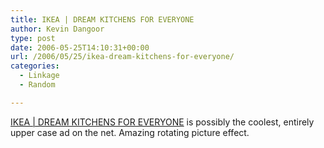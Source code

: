 ```yaml
---
title: IKEA | DREAM KITCHENS FOR EVERYONE
author: Kevin Dangoor
type: post
date: 2006-05-25T14:10:31+00:00
url: /2006/05/25/ikea-dream-kitchens-for-everyone/
categories:
  - Linkage
  - Random

---
```

[IKEA | DREAM KITCHENS FOR EVERYONE][1] is possibly the coolest, entirely upper case ad on the net. Amazing rotating picture effect.

 [1]: http://demo.fb.se/e/ikea/dreamkitchen/site/default.html